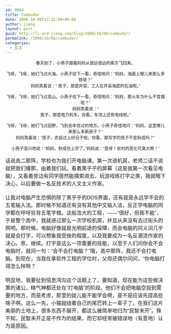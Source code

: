 ```yaml
---
id: 9904
title: Combudar
date: 2008-10-08T17:32:00+00:00
author: jiang
layout: post
guid: http://li-and-jiang.com/blog/2008/10/08/combudar/
permalink: /2008/10/08/combudar/
categories:
  - 生活
---
```

<div align="center">
  <font face="Arial" size="2">春天到了，小燕子跟着妈妈从很远很远的南方飞回来。<br /> <br />飞呀，飞呀，她们飞过大海。小燕子往下一看，奇怪地问：“妈妈，海面上哪儿来那么多铁塔？”<br />妈妈笑着说：“ 孩子，那是井架，工人在开采海底的石油呢。”<br /> <br />飞呀，飞呀，她们飞过高山。小燕子往下一看，奇怪地问：“妈妈，那火车为什么不冒烟呢？”<br />妈妈笑着说：“<br /> 孩子，那是电力机车。你看，车顶上还有电线呢。”<br /> <br />飞呀，飞呀，她们飞过田野，飞到去年住过的地方。小燕子奇怪地问：“妈妈，这里哪儿来那么多新房子？”<br />妈妈笑着说：“孩子，农民过上好日子啦。你看，那写字的孩子不是秋成吗？”<br /> <br />小燕子高兴地说：“妈妈，秋成也上学了。”妈妈说：“是呀！农村的变化可真大啊！”</font>
</div>

<div>
   
</div>

<div>
  <font face="Arial" size="3">话说高二那阵，学校也为我们开电脑课。第一次进机房，老师二话不说就把我们撂那，由着我们玩。看着黑乎乎的屏幕（这是我第一次看见电脑），又看着旁边有同学居然能摸索进去，玩游戏练打字之类，我就暗下决心，以后要做一名反技术的人文主义作家。</font>
</div>

<div>
  <font size="3"> </font>
</div>

<div>
  <font face="Arial" size="3">让我对电脑产生恐惧的除了黑乎乎的DOS界面，还有就是永远学不会的五笔输入法。那时候不知道还有没有其他中文输入法，反正学电脑的同学都在呼呼狂背五笔字根。这般浩大的工程，——“很好，但我不能”，于是整个高中，我就进过那么一次学校机房，并且从来没有去过街头的网吧。那时候，电脑好像就是光明前途的保障，而会电脑的同义词几乎就是会打字，可以想象我受挫的程度，以及我要成为一名反潮流作家的决心。恩，继续。打字是这么一项重要的技能，以至于人们问你会不会电脑时，就问一句：“会不会打电脑？”哦，高中那阵，我还不会打电脑。到现在，当我在拿软件工程的学位时，父母还偶尔问问，“你电脑打得怎么样啊？</font>
</div>

<div>
  <font size="3"> </font>
</div>

<div>
  <font face="Arial" size="3">明显地，我要扯到信息鸿沟这个话题上了。要知道，现在能为这些做决策的诸公，精气神都还处在“打电脑”的阶段。他们不会把电脑空投到需要的地方，而是考虑，那里的娃儿能不能学会啊，是不是应该先提高些啥子啊。这么一先，小猫就绕着自己的尾巴转上一辈子了。在我们这片美丽的土地上，很多东西不展开，都这么被简单地归为“民智未开”。殊不知，民智未开正是不作为的结果，而它却经常被错误地（有意地）认为是原因。</font>
</div>
